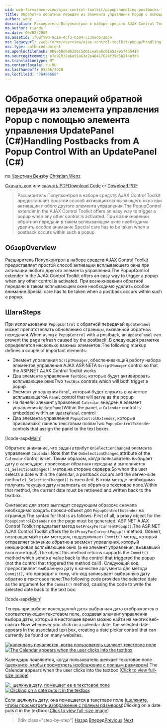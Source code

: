 ```yaml
---
uid: web-forms/overview/ajax-control-toolkit/popup/handling-postbacks-from-a-popup-control-with-an-updatepanel-cs
title: Обработка обратных передач из элемента управления Popup с помощью UpdatePanel (C#) | Документация Майкрософт
author: wenz
description: Расширитель Попупконтрол в наборе средств AJAX Control Toolkit предоставляет простой способ активации всплывающего окна при активации любого другого элемента управления. Необходимо уделить особое внимание...
ms.author: riande
ms.date: 06/02/2008
ms.assetid: 1f68f59d-9c1e-4cf3-b304-c13ae6b7203e
msc.legacyurl: /web-forms/overview/ajax-control-toolkit/popup/handling-postbacks-from-a-popup-control-with-an-updatepanel-cs
msc.type: authoredcontent
ms.openlocfilehash: 8b9e58d68b3d6c5d01ceaba6c01653e9574b541b
ms.sourcegitcommit: e7e91932a6e91a63e2e46417626f39d6b244a3ab
ms.translationtype: MT
ms.contentlocale: ru-RU
ms.lasthandoff: 03/06/2020
ms.locfileid: "78496668"
---
```

# <a name="handling-postbacks-from-a-popup-control-with-an-updatepanel-c"></a><span data-ttu-id="3c6b2-104">Обработка операций обратной передачи из элемента управления Popup с помощью элемента управления UpdatePanel (C#)</span><span class="sxs-lookup"><span data-stu-id="3c6b2-104">Handling Postbacks from A Popup Control With an UpdatePanel (C#)</span></span>

<span data-ttu-id="3c6b2-105">по [Кристиан Венз](https://github.com/wenz)</span><span class="sxs-lookup"><span data-stu-id="3c6b2-105">by [Christian Wenz](https://github.com/wenz)</span></span>

<span data-ttu-id="3c6b2-106">[Скачать код](https://download.microsoft.com/download/9/3/f/93f8daea-bebd-4821-833b-95205389c7d0/PopupControl2.cs.zip) или [скачать PDF](https://download.microsoft.com/download/2/d/c/2dc10e34-6983-41d4-9c08-f78f5387d32b/popupcontrol2CS.pdf)</span><span class="sxs-lookup"><span data-stu-id="3c6b2-106">[Download Code](https://download.microsoft.com/download/9/3/f/93f8daea-bebd-4821-833b-95205389c7d0/PopupControl2.cs.zip) or [Download PDF](https://download.microsoft.com/download/2/d/c/2dc10e34-6983-41d4-9c08-f78f5387d32b/popupcontrol2CS.pdf)</span></span>

> <span data-ttu-id="3c6b2-107">Расширитель Попупконтрол в наборе средств AJAX Control Toolkit предоставляет простой способ активации всплывающего окна при активации любого другого элемента управления.</span><span class="sxs-lookup"><span data-stu-id="3c6b2-107">The PopupControl extender in the AJAX Control Toolkit offers an easy way to trigger a popup when any other control is activated.</span></span> <span data-ttu-id="3c6b2-108">При возникновении обратной передачи в таком всплывающем окне необходимо уделить особое внимание.</span><span class="sxs-lookup"><span data-stu-id="3c6b2-108">Special care has to be taken when a postback occurs within such a popup.</span></span>

## <a name="overview"></a><span data-ttu-id="3c6b2-109">Обзор</span><span class="sxs-lookup"><span data-stu-id="3c6b2-109">Overview</span></span>

<span data-ttu-id="3c6b2-110">Расширитель Попупконтрол в наборе средств AJAX Control Toolkit предоставляет простой способ активации всплывающего окна при активации любого другого элемента управления.</span><span class="sxs-lookup"><span data-stu-id="3c6b2-110">The PopupControl extender in the AJAX Control Toolkit offers an easy way to trigger a popup when any other control is activated.</span></span> <span data-ttu-id="3c6b2-111">При возникновении обратной передачи в таком всплывающем окне необходимо уделить особое внимание.</span><span class="sxs-lookup"><span data-stu-id="3c6b2-111">Special care has to be taken when a postback occurs within such a popup.</span></span>

## <a name="steps"></a><span data-ttu-id="3c6b2-112">Шаги</span><span class="sxs-lookup"><span data-stu-id="3c6b2-112">Steps</span></span>

<span data-ttu-id="3c6b2-113">При использовании `PopupControl` с обратной передачей `UpdatePanel` может препятствовать обновлению страницы, вызванной обратной передачей.</span><span class="sxs-lookup"><span data-stu-id="3c6b2-113">When using a `PopupControl` with a postback, an `UpdatePanel` can prevent the page refresh caused by the postback.</span></span> <span data-ttu-id="3c6b2-114">В следующей разметке определяется несколько важных элементов:</span><span class="sxs-lookup"><span data-stu-id="3c6b2-114">The following markup defines a couple of important elements:</span></span>

- <span data-ttu-id="3c6b2-115">Элемент управления `ScriptManager`, обеспечивающий работу набора элементов управления AJAX ASP.NET</span><span class="sxs-lookup"><span data-stu-id="3c6b2-115">A `ScriptManager` control so that the ASP.NET AJAX Control Toolkit works</span></span>
- <span data-ttu-id="3c6b2-116">Два элемента управления `TextBox`, которые будут активировать всплывающее окно</span><span class="sxs-lookup"><span data-stu-id="3c6b2-116">Two `TextBox` controls which will both trigger a popup</span></span>
- <span data-ttu-id="3c6b2-117">Элемент управления `Panel`, который будет служить в качестве всплывающего</span><span class="sxs-lookup"><span data-stu-id="3c6b2-117">A `Panel` control that will serve as the popup</span></span>
- <span data-ttu-id="3c6b2-118">На панели элемент управления `Calendar` внедрен в элемент управления `UpdatePanel`</span><span class="sxs-lookup"><span data-stu-id="3c6b2-118">Within the panel, a `Calendar` control is embedded within an `UpdatePanel` control</span></span>
- <span data-ttu-id="3c6b2-119">Два элемента управления `PopupControlExtender`, которые присваивают панель текстовым полям</span><span class="sxs-lookup"><span data-stu-id="3c6b2-119">Two `PopupControlExtender` controls that assign the panel to the text boxes</span></span>

[!code-aspx[Main](handling-postbacks-from-a-popup-control-with-an-updatepanel-cs/samples/sample1.aspx)]

<span data-ttu-id="3c6b2-120">Обратите внимание, что задан атрибут `OnSelectionChanged` элемента управления `Calendar`.</span><span class="sxs-lookup"><span data-stu-id="3c6b2-120">Note that the `OnSelectionChanged` attribute of the `Calendar` control is set.</span></span> <span data-ttu-id="3c6b2-121">Таким образом, когда пользователь выбирает дату в календаре, происходит обратная передача и выполняется `c1_SelectionChanged()` метод на стороне сервера.</span><span class="sxs-lookup"><span data-stu-id="3c6b2-121">So when the user selects a date within the calendar, a postback occurs and the server-side method `c1_SelectionChanged()` is executed.</span></span> <span data-ttu-id="3c6b2-122">В этом методе необходимо получить текущую дату и записать ее обратно в текстовое поле.</span><span class="sxs-lookup"><span data-stu-id="3c6b2-122">Within that method, the current date must be retrieved and written back to the textbox.</span></span>

<span data-ttu-id="3c6b2-123">Синтаксис для этого выглядит следующим образом: сначала необходимо создать прокси-объект для `PopupControlExtender` на странице.</span><span class="sxs-lookup"><span data-stu-id="3c6b2-123">The syntax for that is as follows: First of all, a proxy object for the `PopupControlExtender` on the page must be generated.</span></span> <span data-ttu-id="3c6b2-124">ASP.NET AJAX Control Toolkit предлагает метод `GetProxyForCurrentPopup()`.</span><span class="sxs-lookup"><span data-stu-id="3c6b2-124">The ASP.NET AJAX Control Toolkit offers the `GetProxyForCurrentPopup()` method.</span></span> <span data-ttu-id="3c6b2-125">Объект, возвращаемый этим методом, поддерживает `Commit()` метод, который отправляет значение обратно в элемент управления, который инициировал всплывающее окно (а не элемент управления, вызвавший вызов метода!).</span><span class="sxs-lookup"><span data-stu-id="3c6b2-125">The object this method returns supports the `Commit()` method which sends a value back to the control that triggered the popup (not the control that triggered the method call!).</span></span> <span data-ttu-id="3c6b2-126">Следующий код предоставляет выбранную дату в качестве аргумента для метода `Commit()`, что приводит к тому, что код записывает выбранную дату обратно в текстовое поле:</span><span class="sxs-lookup"><span data-stu-id="3c6b2-126">The following code provides the selected date as the argument for the `Commit()` method, causing the code to write the selected date back to the text box:</span></span>

[!code-aspx[Main](handling-postbacks-from-a-popup-control-with-an-updatepanel-cs/samples/sample2.aspx)]

<span data-ttu-id="3c6b2-127">Теперь при выборе календарной даты выбранная дата отображается в соответствующем текстовом поле, создавая элемент управления выбора даты, который в настоящее время можно найти на многих веб-сайтах.</span><span class="sxs-lookup"><span data-stu-id="3c6b2-127">Now whenever you click on a calendar date, the selected date appears in the associated text box, creating a date picker control that can currently be found on many websites.</span></span>

<span data-ttu-id="3c6b2-128">[![календарь появляется, когда пользователь щелкает текстовое поле](handling-postbacks-from-a-popup-control-with-an-updatepanel-cs/_static/image2.png)](handling-postbacks-from-a-popup-control-with-an-updatepanel-cs/_static/image1.png)</span><span class="sxs-lookup"><span data-stu-id="3c6b2-128">[![The Calendar appears when the user clicks into the textbox](handling-postbacks-from-a-popup-control-with-an-updatepanel-cs/_static/image2.png)](handling-postbacks-from-a-popup-control-with-an-updatepanel-cs/_static/image1.png)</span></span>

<span data-ttu-id="3c6b2-129">Календарь появляется, когда пользователь щелкает текстовое поле ([щелкните, чтобы просмотреть изображение с полным размером](handling-postbacks-from-a-popup-control-with-an-updatepanel-cs/_static/image3.png)).</span><span class="sxs-lookup"><span data-stu-id="3c6b2-129">The Calendar appears when the user clicks into the textbox ([Click to view full-size image](handling-postbacks-from-a-popup-control-with-an-updatepanel-cs/_static/image3.png))</span></span>

<span data-ttu-id="3c6b2-130">[![, щелкнув дату, помещает ее в текстовое поле](handling-postbacks-from-a-popup-control-with-an-updatepanel-cs/_static/image5.png)](handling-postbacks-from-a-popup-control-with-an-updatepanel-cs/_static/image4.png)</span><span class="sxs-lookup"><span data-stu-id="3c6b2-130">[![Clicking on a date puts it in the textbox](handling-postbacks-from-a-popup-control-with-an-updatepanel-cs/_static/image5.png)](handling-postbacks-from-a-popup-control-with-an-updatepanel-cs/_static/image4.png)</span></span>

<span data-ttu-id="3c6b2-131">Если щелкнуть дату, она помещается в текстовое поле ([щелкните, чтобы просмотреть изображение с полным размером](handling-postbacks-from-a-popup-control-with-an-updatepanel-cs/_static/image6.png))</span><span class="sxs-lookup"><span data-stu-id="3c6b2-131">Clicking on a date puts it in the textbox ([Click to view full-size image](handling-postbacks-from-a-popup-control-with-an-updatepanel-cs/_static/image6.png))</span></span>

> [!div class="step-by-step"]
> <span data-ttu-id="3c6b2-132">[Назад](using-multiple-popup-controls-cs.md)
> [Вперед](handling-postbacks-from-a-popup-control-without-an-updatepanel-cs.md)</span><span class="sxs-lookup"><span data-stu-id="3c6b2-132">[Previous](using-multiple-popup-controls-cs.md)
[Next](handling-postbacks-from-a-popup-control-without-an-updatepanel-cs.md)</span></span>
